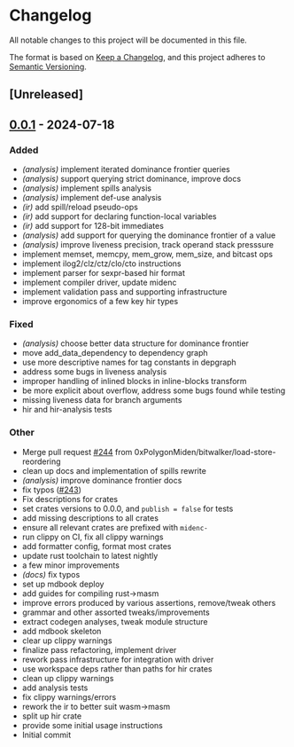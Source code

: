 # Changelog
All notable changes to this project will be documented in this file.

The format is based on [Keep a Changelog](https://keepachangelog.com/en/1.0.0/),
and this project adheres to [Semantic Versioning](https://semver.org/spec/v2.0.0.html).

## [Unreleased]

## [0.0.1](https://github.com/0xPolygonMiden/compiler/compare/midenc-hir-analysis-v0.0.0...midenc-hir-analysis-v0.0.1) - 2024-07-18

### Added
- *(analysis)* implement iterated dominance frontier queries
- *(analysis)* support querying strict dominance, improve docs
- *(analysis)* implement spills analysis
- *(analysis)* implement def-use analysis
- *(ir)* add spill/reload pseudo-ops
- *(ir)* add support for declaring function-local variables
- *(ir)* add support for 128-bit immediates
- *(analysis)* add support for querying the dominance frontier of a value
- *(analysis)* improve liveness precision, track operand stack presssure
- implement memset, memcpy, mem_grow, mem_size, and bitcast ops
- implement ilog2/clz/ctz/clo/cto instructions
- implement parser for sexpr-based hir format
- implement compiler driver, update midenc
- implement validation pass and supporting infrastructure
- improve ergonomics of a few key hir types

### Fixed
- *(analysis)* choose better data structure for dominance frontier
- move add_data_dependency to dependency graph
- use more descriptive names for tag constants in depgraph
- address some bugs in liveness analysis
- improper handling of inlined blocks in inline-blocks transform
- be more explicit about overflow, address some bugs found while testing
- missing liveness data for branch arguments
- hir and hir-analysis tests

### Other
- Merge pull request [#244](https://github.com/0xPolygonMiden/compiler/pull/244) from 0xPolygonMiden/bitwalker/load-store-reordering
- clean up docs and implementation of spills rewrite
- *(analysis)* improve dominance frontier docs
- fix typos ([#243](https://github.com/0xPolygonMiden/compiler/pull/243))
- Fix descriptions for crates
- set crates versions to 0.0.0, and `publish = false` for tests
- add missing descriptions to all crates
- ensure all relevant crates are prefixed with `midenc-`
- run clippy on CI, fix all clippy warnings
- add formatter config, format most crates
- update rust toolchain to latest nightly
- a few minor improvements
- *(docs)* fix typos
- set up mdbook deploy
- add guides for compiling rust->masm
- improve errors produced by various assertions, remove/tweak others
- grammar and other assorted tweaks/improvements
- extract codegen analyses, tweak module structure
- add mdbook skeleton
- clear up clippy warnings
- finalize pass refactoring, implement driver
- rework pass infrastructure for integration with driver
- use workspace deps rather than paths for hir crates
- clean up clippy warnings
- add analysis tests
- fix clippy warnings/errors
- rework the ir to better suit wasm->masm
- split up hir crate
- provide some initial usage instructions
- Initial commit
